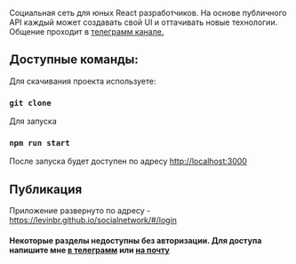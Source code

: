 Социальная сеть для юных React разработчиков. На основе публичного API каждый может создавать
свой UI и оттачивать новые технологии. Общение проходит в [телеграмм канале.](https://t.me/reactjs_samurai)

## Доступные команды:

Для скачивания проекта используете:
### `git clone`
Для запуска
### `npm run start`
После запуска будет доступен по адресу [http://localhost:3000](http://localhost:3000) 

## Публикация

Приложение развернуто по адресу - https://levinbr.github.io/socialnetwork/#/login

#### Некоторые разделы недоступны без авторизации. Для доступа напишите мне [в телеграмм](https://t.me/levinb) или [на почту](mailto:russianstuff@icloud.com)  